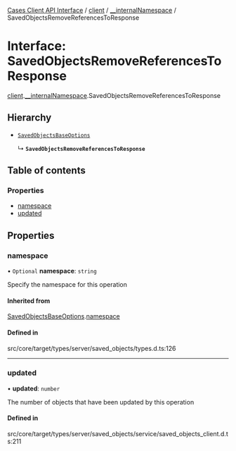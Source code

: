 [Cases Client API Interface](../README.md) / [client](../modules/client.md) / [\_\_internalNamespace](../modules/client.__internalNamespace.md) / SavedObjectsRemoveReferencesToResponse

# Interface: SavedObjectsRemoveReferencesToResponse

[client](../modules/client.md).[__internalNamespace](../modules/client.__internalNamespace.md).SavedObjectsRemoveReferencesToResponse

## Hierarchy

- [`SavedObjectsBaseOptions`](client.__internalNamespace.SavedObjectsBaseOptions.md)

  ↳ **`SavedObjectsRemoveReferencesToResponse`**

## Table of contents

### Properties

- [namespace](client.__internalNamespace.SavedObjectsRemoveReferencesToResponse.md#namespace)
- [updated](client.__internalNamespace.SavedObjectsRemoveReferencesToResponse.md#updated)

## Properties

### namespace

• `Optional` **namespace**: `string`

Specify the namespace for this operation

#### Inherited from

[SavedObjectsBaseOptions](client.__internalNamespace.SavedObjectsBaseOptions.md).[namespace](client.__internalNamespace.SavedObjectsBaseOptions.md#namespace)

#### Defined in

src/core/target/types/server/saved_objects/types.d.ts:126

___

### updated

• **updated**: `number`

The number of objects that have been updated by this operation

#### Defined in

src/core/target/types/server/saved_objects/service/saved_objects_client.d.ts:211

